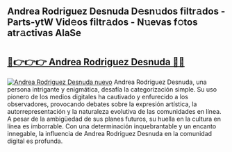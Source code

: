 ## Andrea Rodriguez Desnuda D𝚎sn𝚞dos filtr𝚊dos - Parts-ytW Vid𝚎os filtr𝚊dos - N𝚞evas f𝚘tos atr𝚊ctivas AlaSe

# <h2><a href="http://mb5k5y4.tromn.icu/?c=Andrea+Rodriguez+Desnuda">🔗👉👉👉 Andrea Rodriguez Desnuda 🔗🔗</a></h2>

[![Andrea Rodriguez Desnuda nuevo](https://i.imgur.com/pEAQMta.gif)](http://mb5k5y4.tromn.icu/?c=Andrea+Rodriguez+Desnuda)
Andrea Rodriguez Desnuda, una persona intrigante y enigmática, desafía la categorización simple. Su uso pionero de los medios digitales ha cautivado y enfurecido a los observadores, provocando debates sobre la expresión artística, la autorrepresentación y la naturaleza evolutiva de las comunidades en línea. A pesar de la ambigüedad de sus planes futuros, su huella en la cultura en línea es imborrable. Con una determinación inquebrantable y un encanto innegable, la influencia de Andrea Rodriguez Desnuda en la comunidad digital es profunda.
